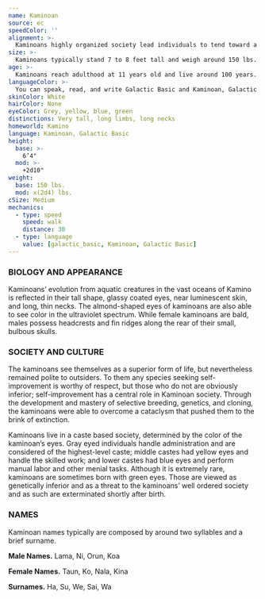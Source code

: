 ```yaml
---
name: Kaminoan
source: ec
speedColor: ''
alignment: >-
  Kaminoans highly organized society lead individuals to tend toward a lawful alignment, though there are exceptions.
size: >-
  Kaminoans typically stand 7 to 8 feet tall and weigh around 150 lbs. Regardless of your position in that range, your size is Medium.
age: >-
  Kaminoans reach adulthood at 11 years old and live around 100 years.
languageColor: >-
  You can speak, read, and write Galactic Basic and Kaminoan, Galactic Basic. 
skinColor: White
hairColor: None
eyeColor: Grey, yellow, blue, green
distinctions: Very tall, long limbs, long necks
homeworld: Kamino
language: Kaminoan, Galactic Basic
height:
  base: >-
    6’4"
  mod: >-
    +2d10"
weight:
  base: 150 lbs.
  mod: x(2d4) lbs.
cSize: Medium
mechanics:
  - type: speed
    speed: walk
    distance: 30
  - type: language
    value: [galactic_basic, Kaminoan, Galactic Basic]
---
```

### BIOLOGY AND APPEARANCE
Kaminoans’ evolution from aquatic creatures in the vast oceans of Kamino is reflected in their tall shape, glassy coated eyes, near luminescent skin, and long, thin necks. The almond-shaped eyes of kaminoans are also able to see color in the ultraviolet spectrum. While female kaminoans are bald, males possess headcrests and fin ridges along the rear of their small, bulbous skulls.

### SOCIETY AND CULTURE
The kaminoans see themselves as a superior form of life, but nevertheless remained polite to outsiders. To them any species seeking self-improvement is worthy of respect, but those who do not are obviously inferior; self-improvement has a central role in Kaminoan society. Through the development and mastery of selective breeding, genetics, and cloning, the kaminoans were able to overcome a cataclysm that pushed them to the brink of extinction.

Kaminoans live in a caste based society, determined by the color of the kaminoan’s eyes. Gray eyed individuals handle administration and are considered of the highest-level caste; middle castes had yellow eyes and handle the skilled work; and lower castes had blue eyes and perform manual labor and other menial tasks. Although it is extremely rare, kaminoans are sometimes born with green eyes. Those are viewed as genetically inferior and as a threat to the kaminoans’ well ordered society and as such are exterminated shortly after birth.

### NAMES
Kaminoan names typically are composed by around two syllables and a brief surname.

__Male Names.__ Lama, Ni, Orun, Koa

__Female Names.__ Taun, Ko, Nala, Kina

__Surnames.__ Ha, Su, We, Sai, Wa



    
